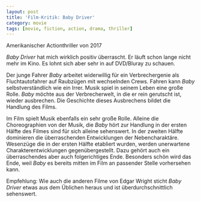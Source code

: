 ```yaml
---
layout: post
title: 'Film-Kritik: Baby Driver'
category: movie
tags: [movie, fiction, action, drama, thriller]
---
```


Amerikanischer Actionthriller von 2017

_Baby Driver_ hat mich wirklich positiv überrascht. Er läuft schon lange nicht mehr im Kino. Es lohnt sich aber sehr in auf DVD/Bluray zu schauen.

Der junge Fahrer _Baby_ arbeitet widerwillig für ein Verbrechergenie als Fluchtautofahrer auf Raubzügen mit wechselnden Crews. Fahren kann _Baby_ selbstverständlich wie ein Irrer. Musik spiel in seinem Leben eine große Rolle. _Baby_ möchte aus der Verbrecherwelt, in die er rein gerutscht ist, wieder ausbrechen. Die Geschichte dieses Ausbrechens bildet die Handlung des Films. 

Im Film spielt Musik ebenfalls ein sehr große Rolle. Alleine die Choreographien von der Musik, die _Baby_ hört zur Handlung in der ersten Hälfte des Filmes sind für sich alleine sehenswert. In der zweiten Hälfte dominieren die überraschenden Entwicklungen der Nebencharaktäre. Wesenzüge die in der ersten Hälfte etabliert wurden, werden unerwartene Charakterentwicklungen gegenübergestellt. Dazu gehört auch ein überraschendes aber auch folgerichtiges Ende. Besonders schön wird das Ende, weil _Baby_ es bereits mitten im Film an passender Stelle vorhersehen kann.

Empfehlung: Wie auch die anderen Filme von Edgar Wright sticht _Baby Driver_ etwas aus dem Üblichen heraus und ist überdurchschnittlich sehenswert.